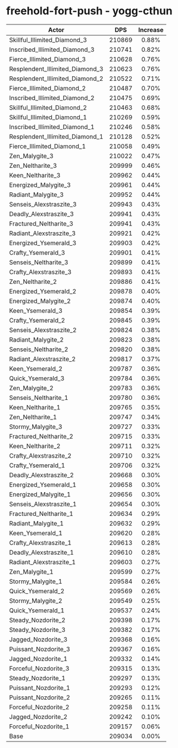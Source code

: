 # freehold-fort-push - yogg-cthun
| Actor | DPS | Increase |
|---|:---:|:---:|
|Skillful_Illimited_Diamond_3|210869|0.88%|
|Inscribed_Illimited_Diamond_3|210741|0.82%|
|Fierce_Illimited_Diamond_3|210628|0.76%|
|Resplendent_Illimited_Diamond_3|210623|0.76%|
|Resplendent_Illimited_Diamond_2|210522|0.71%|
|Fierce_Illimited_Diamond_2|210487|0.70%|
|Inscribed_Illimited_Diamond_2|210475|0.69%|
|Skillful_Illimited_Diamond_2|210463|0.68%|
|Skillful_Illimited_Diamond_1|210269|0.59%|
|Inscribed_Illimited_Diamond_1|210246|0.58%|
|Resplendent_Illimited_Diamond_1|210128|0.52%|
|Fierce_Illimited_Diamond_1|210058|0.49%|
|Zen_Malygite_3|210022|0.47%|
|Zen_Neltharite_3|209999|0.46%|
|Keen_Neltharite_3|209962|0.44%|
|Energized_Malygite_3|209961|0.44%|
|Radiant_Malygite_3|209952|0.44%|
|Senseis_Alexstraszite_3|209943|0.43%|
|Deadly_Alexstraszite_3|209941|0.43%|
|Fractured_Neltharite_3|209941|0.43%|
|Radiant_Alexstraszite_3|209921|0.42%|
|Energized_Ysemerald_3|209903|0.42%|
|Crafty_Ysemerald_3|209901|0.41%|
|Senseis_Neltharite_3|209899|0.41%|
|Crafty_Alexstraszite_3|209893|0.41%|
|Zen_Neltharite_2|209886|0.41%|
|Energized_Ysemerald_2|209878|0.40%|
|Energized_Malygite_2|209874|0.40%|
|Keen_Ysemerald_3|209854|0.39%|
|Crafty_Ysemerald_2|209845|0.39%|
|Senseis_Alexstraszite_2|209824|0.38%|
|Radiant_Malygite_2|209823|0.38%|
|Senseis_Neltharite_2|209820|0.38%|
|Radiant_Alexstraszite_2|209817|0.37%|
|Keen_Ysemerald_2|209787|0.36%|
|Quick_Ysemerald_3|209784|0.36%|
|Zen_Malygite_2|209783|0.36%|
|Senseis_Neltharite_1|209780|0.36%|
|Keen_Neltharite_1|209765|0.35%|
|Zen_Neltharite_1|209747|0.34%|
|Stormy_Malygite_3|209727|0.33%|
|Fractured_Neltharite_2|209715|0.33%|
|Keen_Neltharite_2|209711|0.32%|
|Crafty_Alexstraszite_2|209710|0.32%|
|Crafty_Ysemerald_1|209706|0.32%|
|Deadly_Alexstraszite_2|209668|0.30%|
|Energized_Ysemerald_1|209658|0.30%|
|Energized_Malygite_1|209656|0.30%|
|Senseis_Alexstraszite_1|209654|0.30%|
|Fractured_Neltharite_1|209634|0.29%|
|Radiant_Malygite_1|209632|0.29%|
|Keen_Ysemerald_1|209620|0.28%|
|Crafty_Alexstraszite_1|209613|0.28%|
|Deadly_Alexstraszite_1|209610|0.28%|
|Radiant_Alexstraszite_1|209603|0.27%|
|Zen_Malygite_1|209599|0.27%|
|Stormy_Malygite_1|209584|0.26%|
|Quick_Ysemerald_2|209569|0.26%|
|Stormy_Malygite_2|209549|0.25%|
|Quick_Ysemerald_1|209537|0.24%|
|Steady_Nozdorite_2|209398|0.17%|
|Steady_Nozdorite_3|209382|0.17%|
|Jagged_Nozdorite_3|209368|0.16%|
|Puissant_Nozdorite_3|209367|0.16%|
|Jagged_Nozdorite_1|209332|0.14%|
|Forceful_Nozdorite_3|209315|0.13%|
|Steady_Nozdorite_1|209297|0.13%|
|Puissant_Nozdorite_1|209293|0.12%|
|Puissant_Nozdorite_2|209265|0.11%|
|Forceful_Nozdorite_2|209258|0.11%|
|Jagged_Nozdorite_2|209242|0.10%|
|Forceful_Nozdorite_1|209157|0.06%|
|Base|209034|0.00%|

